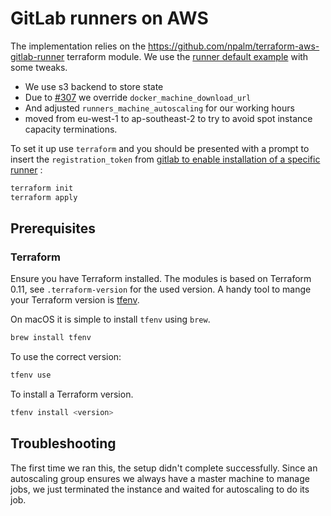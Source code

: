 # GitLab runners on AWS

The implementation relies on the <https://github.com/npalm/terraform-aws-gitlab-runner> terraform module.
We use the [runner default example](https://github.com/npalm/terraform-aws-gitlab-runner/tree/develop/examples/runner-default) with some tweaks.

- We use s3 backend to store state
- Due to [#307](https://github.com/npalm/terraform-aws-gitlab-runner/issues/307) we override `docker_machine_download_url`
- And adjusted `runners_machine_autoscaling` for our working hours
- moved from eu-west-1 to ap-southeast-2 to try to avoid spot instance capacity terminations.

To set it up use `terraform` and you should be presented with a prompt to insert the `registration_token` from [gitlab to enable installation of a specific runner](https://gitlab.com/yldio/asap-hub/-/settings/ci_cd) :

```sh
terraform init
terraform apply
```

## Prerequisites

### Terraform

Ensure you have Terraform installed. The modules is based on Terraform 0.11, see `.terraform-version` for the used version. A handy tool to mange your Terraform version is [tfenv](https://github.com/kamatama41/tfenv).

On macOS it is simple to install `tfenv` using `brew`.

```sh
brew install tfenv
```

To use the correct version:

```sh
tfenv use
```

To install a Terraform version.

```sh
tfenv install <version>
```

## Troubleshooting

The first time we ran this, the setup didn't complete successfully. Since an autoscaling group ensures we always have a master machine to manage jobs, we just terminated the instance and waited for autoscaling to do its job.
